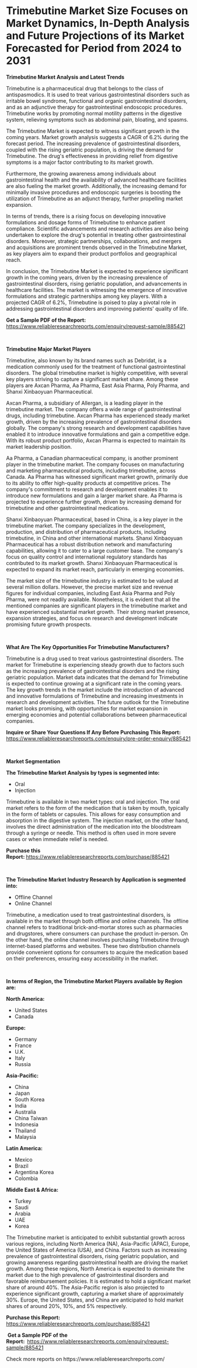 <p><h1>Trimebutine Market Size Focuses on Market Dynamics, In-Depth Analysis and Future Projections of its Market Forecasted for Period from 2024 to 2031</h1></p><p><strong>Trimebutine Market Analysis and Latest Trends</strong></p>
<p><p>Trimebutine is a pharmaceutical drug that belongs to the class of antispasmodics. It is used to treat various gastrointestinal disorders such as irritable bowel syndrome, functional and organic gastrointestinal disorders, and as an adjunctive therapy for gastrointestinal endoscopic procedures. Trimebutine works by promoting normal motility patterns in the digestive system, relieving symptoms such as abdominal pain, bloating, and spasms.</p><p>The Trimebutine Market is expected to witness significant growth in the coming years. Market growth analysis suggests a CAGR of 6.2% during the forecast period. The increasing prevalence of gastrointestinal disorders, coupled with the rising geriatric population, is driving the demand for Trimebutine. The drug's effectiveness in providing relief from digestive symptoms is a major factor contributing to its market growth.</p><p>Furthermore, the growing awareness among individuals about gastrointestinal health and the availability of advanced healthcare facilities are also fueling the market growth. Additionally, the increasing demand for minimally invasive procedures and endoscopic surgeries is boosting the utilization of Trimebutine as an adjunct therapy, further propelling market expansion.</p><p>In terms of trends, there is a rising focus on developing innovative formulations and dosage forms of Trimebutine to enhance patient compliance. Scientific advancements and research activities are also being undertaken to explore the drug's potential in treating other gastrointestinal disorders. Moreover, strategic partnerships, collaborations, and mergers and acquisitions are prominent trends observed in the Trimebutine Market, as key players aim to expand their product portfolios and geographical reach.</p><p>In conclusion, the Trimebutine Market is expected to experience significant growth in the coming years, driven by the increasing prevalence of gastrointestinal disorders, rising geriatric population, and advancements in healthcare facilities. The market is witnessing the emergence of innovative formulations and strategic partnerships among key players. With a projected CAGR of 6.2%, Trimebutine is poised to play a pivotal role in addressing gastrointestinal disorders and improving patients' quality of life.</p></p>
<p><strong>Get a Sample PDF of the Report:&nbsp;</strong> <a href="https://www.reliableresearchreports.com/enquiry/request-sample/885421">https://www.reliableresearchreports.com/enquiry/request-sample/885421</a></p>
<p>&nbsp;</p>
<p><strong>Trimebutine Major Market Players</strong></p>
<p><p>Trimebutine, also known by its brand names such as Debridat, is a medication commonly used for the treatment of functional gastrointestinal disorders. The global trimebutine market is highly competitive, with several key players striving to capture a significant market share. Among these players are Axcan Pharma, Aa Pharma, East Asia Pharma, Poly Pharma, and Shanxi Xinbaoyuan Pharmaceutical.</p><p>Axcan Pharma, a subsidiary of Allergan, is a leading player in the trimebutine market. The company offers a wide range of gastrointestinal drugs, including trimebutine. Axcan Pharma has experienced steady market growth, driven by the increasing prevalence of gastrointestinal disorders globally. The company's strong research and development capabilities have enabled it to introduce innovative formulations and gain a competitive edge. With its robust product portfolio, Axcan Pharma is expected to maintain its market leadership position.</p><p>Aa Pharma, a Canadian pharmaceutical company, is another prominent player in the trimebutine market. The company focuses on manufacturing and marketing pharmaceutical products, including trimebutine, across Canada. Aa Pharma has witnessed significant market growth, primarily due to its ability to offer high-quality products at competitive prices. The company's commitment to research and development enables it to introduce new formulations and gain a larger market share. Aa Pharma is projected to experience further growth, driven by increasing demand for trimebutine and other gastrointestinal medications.</p><p>Shanxi Xinbaoyuan Pharmaceutical, based in China, is a key player in the trimebutine market. The company specializes in the development, production, and distribution of pharmaceutical products, including trimebutine, in China and other international markets. Shanxi Xinbaoyuan Pharmaceutical has a robust distribution network and manufacturing capabilities, allowing it to cater to a large customer base. The company's focus on quality control and international regulatory standards has contributed to its market growth. Shanxi Xinbaoyuan Pharmaceutical is expected to expand its market reach, particularly in emerging economies.</p><p>The market size of the trimebutine industry is estimated to be valued at several million dollars. However, the precise market size and revenue figures for individual companies, including East Asia Pharma and Poly Pharma, were not readily available. Nonetheless, it is evident that all the mentioned companies are significant players in the trimebutine market and have experienced substantial market growth. Their strong market presence, expansion strategies, and focus on research and development indicate promising future growth prospects.</p></p>
<p>&nbsp;</p>
<p><strong>What Are The Key Opportunities For Trimebutine Manufacturers?</strong></p>
<p><p>Trimebutine is a drug used to treat various gastrointestinal disorders. The market for Trimebutine is experiencing steady growth due to factors such as the increasing prevalence of gastrointestinal disorders and the rising geriatric population. Market data indicates that the demand for Trimebutine is expected to continue growing at a significant rate in the coming years. The key growth trends in the market include the introduction of advanced and innovative formulations of Trimebutine and increasing investments in research and development activities. The future outlook for the Trimebutine market looks promising, with opportunities for market expansion in emerging economies and potential collaborations between pharmaceutical companies.</p></p>
<p><strong>Inquire or Share Your Questions If Any Before Purchasing This Report:</strong> <a href="https://www.reliableresearchreports.com/enquiry/pre-order-enquiry/885421">https://www.reliableresearchreports.com/enquiry/pre-order-enquiry/885421</a></p>
<p>&nbsp;</p>
<p><strong>Market Segmentation</strong></p>
<p><strong>The Trimebutine Market Analysis by types is segmented into:</strong></p>
<p><ul><li>Oral</li><li>Injection</li></ul></p>
<p><p>Trimebutine is available in two market types: oral and injection. The oral market refers to the form of the medication that is taken by mouth, typically in the form of tablets or capsules. This allows for easy consumption and absorption in the digestive system. The injection market, on the other hand, involves the direct administration of the medication into the bloodstream through a syringe or needle. This method is often used in more severe cases or when immediate relief is needed.</p></p>
<p><strong>Purchase this Report:&nbsp;</strong><a href="https://www.reliableresearchreports.com/purchase/885421">https://www.reliableresearchreports.com/purchase/885421</a></p>
<p>&nbsp;</p>
<p><strong>The Trimebutine Market Industry Research by Application is segmented into:</strong></p>
<p><ul><li>Offline Channel</li><li>Online Channel</li></ul></p>
<p><p>Trimebutine, a medication used to treat gastrointestinal disorders, is available in the market through both offline and online channels. The offline channel refers to traditional brick-and-mortar stores such as pharmacies and drugstores, where consumers can purchase the product in-person. On the other hand, the online channel involves purchasing Trimebutine through internet-based platforms and websites. These two distribution channels provide convenient options for consumers to acquire the medication based on their preferences, ensuring easy accessibility in the market.</p></p>
<p>&nbsp;</p>
<p><strong>In terms of Region, the Trimebutine Market Players available by Region are:</strong></p>
<p>
    <p> <strong> North America: </strong>
        <ul>
            <li>United States</li>
            <li>Canada</li>
        </ul>
        </p> 
    <p> <strong> Europe: </strong>
        <ul>
            <li>Germany</li>
            <li>France</li>
            <li>U.K.</li>
            <li>Italy</li>
            <li>Russia</li>
        </ul>
        </p> 
    <p> <strong> Asia-Pacific: </strong>
        <ul>
            <li>China</li>
            <li>Japan</li>
            <li>South Korea</li>
            <li>India</li>
            <li>Australia</li>
            <li>China Taiwan</li>
            <li>Indonesia</li>
            <li>Thailand</li>
            <li>Malaysia</li>
        </ul>
        </p> 
    <p> <strong> Latin America: </strong>
        <ul>
            <li>Mexico</li>
            <li>Brazil</li>
            <li>Argentina Korea</li>
            <li>Colombia</li>
        </ul>
        </p> 
    <p> <strong> Middle East & Africa: </strong>
        <ul>
            <li>Turkey</li>
            <li>Saudi</li>
            <li>Arabia</li>
            <li>UAE</li>
            <li>Korea</li>
        </ul>
    </p>
    </p>
<p><p>The Trimebutine market is anticipated to exhibit substantial growth across various regions, including North America (NA), Asia-Pacific (APAC), Europe, the United States of America (USA), and China. Factors such as increasing prevalence of gastrointestinal disorders, rising geriatric population, and growing awareness regarding gastrointestinal health are driving the market growth. Among these regions, North America is expected to dominate the market due to the high prevalence of gastrointestinal disorders and favorable reimbursement policies. It is estimated to hold a significant market share of around 40%. The Asia-Pacific region is also projected to experience significant growth, capturing a market share of approximately 30%. Europe, the United States, and China are anticipated to hold market shares of around 20%, 10%, and 5% respectively.</p></p>
<p><strong>Purchase this Report: </strong><a href="https://www.reliableresearchreports.com/purchase/885421">https://www.reliableresearchreports.com/purchase/885421</a></p>
<p>&nbsp;<strong>Get a Sample PDF of the Report:&nbsp;&nbsp;</strong><a href="https://www.reliableresearchreports.com/enquiry/request-sample/885421">https://www.reliableresearchreports.com/enquiry/request-sample/885421</a></p>
<p><strong></strong></p>
<p>Check more reports on https://www.reliableresearchreports.com/</p>